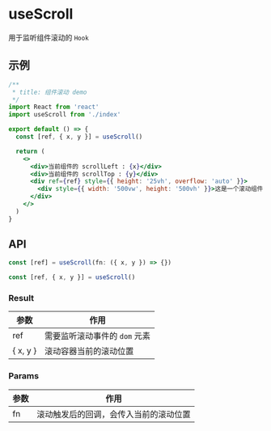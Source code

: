 # useScroll

用于监听组件滚动的 `Hook`

## 示例

```jsx
/**
 * title: 组件滚动 demo
 */
import React from 'react'
import useScroll from './index'

export default () => {
  const [ref, { x, y }] = useScroll()

  return (
    <>
      <div>当前组件的 scrollLeft : {x}</div>
      <div>当前组件的 scrollTop : {y}</div>
      <div ref={ref} style={{ height: '25vh', overflow: 'auto' }}>
        <div style={{ width: '500vw', height: '500vh' }}>这是一个滚动组件</div>
      </div>
    </>
  )
}
```

## API

```js
const [ref] = useScroll(fn: ({ x, y }) => {})

const [ref, { x, y }] = useScroll()
```

### Result

| 参数     | 作用                          |
| -------- | ----------------------------- |
| ref      | 需要监听滚动事件的 `dom` 元素 |
| { x, y } | 滚动容器当前的滚动位置        |

### Params

| 参数 | 作用                                   |
| ---- | -------------------------------------- |
| fn   | 滚动触发后的回调，会传入当前的滚动位置 |
